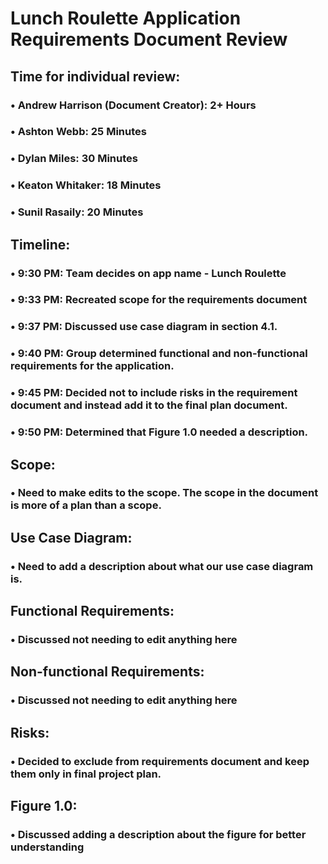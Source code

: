 # Lunch Roulette Application Requirements Document Review
## Time for individual review:
### • Andrew Harrison (Document Creator): 2+ Hours
### • Ashton Webb: 25 Minutes
### • Dylan Miles: 30 Minutes
### • Keaton Whitaker: 18 Minutes
### • Sunil Rasaily: 20 Minutes

## Timeline:
### • 9:30 PM: Team decides on app name - Lunch Roulette
### • 9:33 PM: Recreated scope for the requirements document
### • 9:37 PM: Discussed use case diagram in section 4.1.
### • 9:40 PM: Group determined functional and non-functional requirements for the application.
### • 9:45 PM: Decided not to include risks in the requirement document and instead add it to the final plan document.
### • 9:50 PM: Determined that Figure 1.0 needed a description.

## Scope:
### • Need to make edits to the scope. The scope in the document is more of a plan than a scope. 
## Use Case Diagram:
### • Need to add a description about what our use case diagram is.
## Functional Requirements:
### • Discussed not needing to edit anything here
## Non-functional Requirements:
### • Discussed not needing to edit anything here
## Risks:
### • Decided to exclude from requirements document and keep them only in final project plan.
## Figure 1.0:
### • Discussed adding a description about the figure for better understanding
